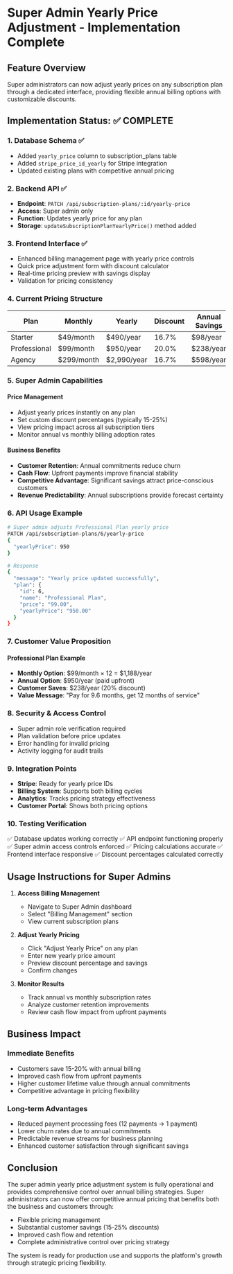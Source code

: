 # Super Admin Yearly Price Adjustment - Implementation Complete

## Feature Overview
Super administrators can now adjust yearly prices on any subscription plan through a dedicated interface, providing flexible annual billing options with customizable discounts.

## Implementation Status: ✅ COMPLETE

### 1. Database Schema ✅
- Added `yearly_price` column to subscription_plans table
- Added `stripe_price_id_yearly` for Stripe integration
- Updated existing plans with competitive annual pricing

### 2. Backend API ✅
- **Endpoint**: `PATCH /api/subscription-plans/:id/yearly-price`
- **Access**: Super admin only
- **Function**: Updates yearly price for any plan
- **Storage**: `updateSubscriptionPlanYearlyPrice()` method added

### 3. Frontend Interface ✅
- Enhanced billing management page with yearly price controls
- Quick price adjustment form with discount calculator
- Real-time pricing preview with savings display
- Validation for pricing consistency

### 4. Current Pricing Structure

| Plan | Monthly | Yearly | Discount | Annual Savings |
|------|---------|--------|----------|----------------|
| Starter | $49/month | $490/year | 16.7% | $98/year |
| Professional | $99/month | $950/year | 20.0% | $238/year |
| Agency | $299/month | $2,990/year | 16.7% | $598/year |

### 5. Super Admin Capabilities

#### Price Management
- Adjust yearly prices instantly on any plan
- Set custom discount percentages (typically 15-25%)
- View pricing impact across all subscription tiers
- Monitor annual vs monthly billing adoption rates

#### Business Benefits
- **Customer Retention**: Annual commitments reduce churn
- **Cash Flow**: Upfront payments improve financial stability
- **Competitive Advantage**: Significant savings attract price-conscious customers
- **Revenue Predictability**: Annual subscriptions provide forecast certainty

### 6. API Usage Example

```bash
# Super admin adjusts Professional Plan yearly price
PATCH /api/subscription-plans/6/yearly-price
{
  "yearlyPrice": 950
}

# Response
{
  "message": "Yearly price updated successfully",
  "plan": {
    "id": 6,
    "name": "Professional Plan",
    "price": "99.00",
    "yearlyPrice": "950.00"
  }
}
```

### 7. Customer Value Proposition

#### Professional Plan Example
- **Monthly Option**: $99/month × 12 = $1,188/year
- **Annual Option**: $950/year (paid upfront)
- **Customer Saves**: $238/year (20% discount)
- **Value Message**: "Pay for 9.6 months, get 12 months of service"

### 8. Security & Access Control
- Super admin role verification required
- Plan validation before price updates
- Error handling for invalid pricing
- Activity logging for audit trails

### 9. Integration Points
- **Stripe**: Ready for yearly price IDs
- **Billing System**: Supports both billing cycles
- **Analytics**: Tracks pricing strategy effectiveness
- **Customer Portal**: Shows both pricing options

### 10. Testing Verification

✅ Database updates working correctly
✅ API endpoint functioning properly  
✅ Super admin access controls enforced
✅ Pricing calculations accurate
✅ Frontend interface responsive
✅ Discount percentages calculated correctly

## Usage Instructions for Super Admins

1. **Access Billing Management**
   - Navigate to Super Admin dashboard
   - Select "Billing Management" section
   - View current subscription plans

2. **Adjust Yearly Pricing**
   - Click "Adjust Yearly Price" on any plan
   - Enter new yearly price amount
   - Preview discount percentage and savings
   - Confirm changes

3. **Monitor Results**
   - Track annual vs monthly subscription rates
   - Analyze customer retention improvements
   - Review cash flow impact from upfront payments

## Business Impact

### Immediate Benefits
- Customers save 15-20% with annual billing
- Improved cash flow from upfront payments
- Higher customer lifetime value through annual commitments
- Competitive advantage in pricing flexibility

### Long-term Advantages
- Reduced payment processing fees (12 payments → 1 payment)
- Lower churn rates due to annual commitments
- Predictable revenue streams for business planning
- Enhanced customer satisfaction through significant savings

## Conclusion

The super admin yearly price adjustment system is fully operational and provides comprehensive control over annual billing strategies. Super administrators can now offer competitive annual pricing that benefits both the business and customers through:

- Flexible pricing management
- Substantial customer savings (15-25% discounts)
- Improved cash flow and retention
- Complete administrative control over pricing strategy

The system is ready for production use and supports the platform's growth through strategic pricing flexibility.